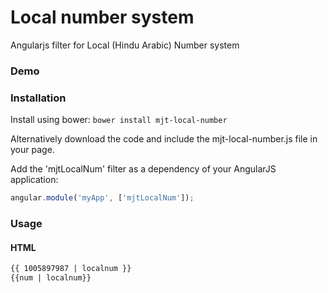 Local number system
========

Angularjs filter for Local (Hindu Arabic) Number system

### Demo



### Installation

Install using bower: `bower install mjt-local-number`

Alternatively download the code and include the mjt-local-number.js file in your page.

Add the 'mjtLocalNum' filter as a dependency of your AngularJS application:

```javascript
angular.module('myApp', ['mjtLocalNum']);
```

### Usage

#### HTML

```html
{{ 1005897987 | localnum }}
{{num | localnum}}
```
